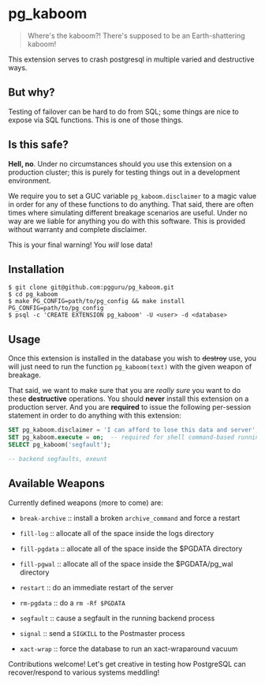 # pg_kaboom

> Where's the kaboom?! There's supposed to be an Earth-shattering kaboom!

This extension serves to crash postgresql in multiple varied and destructive ways.

## But why?

Testing of failover can be hard to do from SQL; some things are nice to expose via SQL functions.  This is one of those things.

## Is this safe?

**Hell, no**.  Under no circumstances should you use this extension on a production cluster; this is purely for testing things out in a development environment.

We require you to set a GUC variable `pg_kaboom.disclaimer` to a magic value in order for any of these functions to do anything.  That said, there are often times where simulating different breakage scenarios are useful.  Under no way are we liable for anything you do with this software.  This is provided without warranty and complete disclaimer.

<blink>This is your final warning!  You *will* lose data!</blink>

## Installation

```console
$ git clone git@github.com:pgguru/pg_kaboom.git
$ cd pg_kaboom
$ make PG_CONFIG=path/to/pg_config && make install PG_CONFIG=path/to/pg_config
$ psql -c 'CREATE EXTENSION pg_kaboom' -U <user> -d <database>
```

## Usage

Once this extension is installed in the database you wish to ~~destroy~~ use, you will just need to run the function `pg_kaboom(text)` with the given weapon of breakage.

That said, we want to make sure that you are *really sure* you want to do these **destructive** operations.  You should **never** install this extension on a production server.  And you are **required** to issue the following per-session statement in order to do anything with this extension:

```sql
SET pg_kaboom.disclaimer = 'I can afford to lose this data and server';
SET pg_kaboom.execute = on;  -- required for shell command-based running; additional safety value.  Not all weapons respect this.
SELECT pg_kaboom('segfault');

-- backend segfaults, exeunt
```

## Available Weapons

Currently defined weapons (more to come) are:

- `break-archive` :: install a broken `archive_command` and force a restart

- `fill-log` :: allocate all of the space inside the logs directory

- `fill-pgdata` :: allocate all of the space inside the $PGDATA directory

- `fill-pgwal` :: allocate all of the space inside the $PGDATA/pg_wal directory

- `restart` :: do an immediate restart of the server

- `rm-pgdata` :: do a `rm -Rf $PGDATA`

- `segfault` :: cause a segfault in the running backend process

- `signal` :: send a `SIGKILL` to the Postmaster process

- `xact-wrap` :: force the database to run an xact-wraparound vacuum

Contributions welcome!  Let's get creative in testing how PostgreSQL can recover/respond to various systems meddling!

